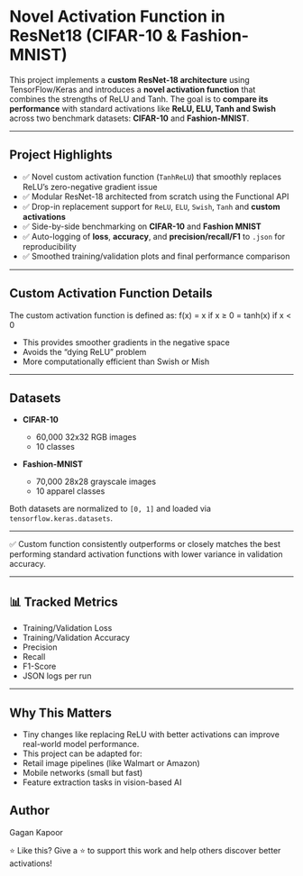 # Novel Activation Function in ResNet18 (CIFAR-10 & Fashion-MNIST)

This project implements a **custom ResNet-18 architecture** using TensorFlow/Keras and introduces a **novel activation function** that combines the strengths of ReLU and Tanh. The goal is to **compare its performance** with standard activations like **ReLU, ELU, Tanh and Swish** across two benchmark datasets: **CIFAR-10** and **Fashion-MNIST**.

---

## Project Highlights

- ✅ Novel custom activation function (`TanhReLU`) that smoothly replaces ReLU’s zero-negative gradient issue
- ✅ Modular ResNet-18 architected from scratch using the Functional API
- ✅ Drop-in replacement support for `ReLU`, `ELU`, `Swish`, `Tanh` and **custom activations**
- ✅ Side-by-side benchmarking on **CIFAR-10** and **Fashion MNIST**
- ✅ Auto-logging of **loss**, **accuracy**, and **precision/recall/F1** to `.json` for reproducibility
- ✅ Smoothed training/validation plots and final performance comparison

---

## Custom Activation Function Details

The custom activation function is defined as:
f(x) = x if x ≥ 0
= tanh(x) if x < 0


- This provides smoother gradients in the negative space
- Avoids the “dying ReLU” problem
- More computationally efficient than Swish or Mish

---

## Datasets

- **CIFAR-10**  
  - 60,000 32x32 RGB images  
  - 10 classes

- **Fashion-MNIST**  
  - 70,000 28x28 grayscale images  
  - 10 apparel classes

Both datasets are normalized to `[0, 1]` and loaded via `tensorflow.keras.datasets`.

---
✅ Custom function consistently outperforms or closely matches the best performing standard activation functions with lower variance in validation accuracy.

---

## 📊 Tracked Metrics

- Training/Validation Loss
- Training/Validation Accuracy
- Precision
- Recall
- F1-Score
- JSON logs per run

---
## Why This Matters
- Tiny changes like replacing ReLU with better activations can improve real-world model performance.
- This project can be adapted for:
- Retail image pipelines (like Walmart or Amazon)
- Mobile networks (small but fast)
- Feature extraction tasks in vision-based AI

## Author
Gagan Kapoor

⭐ Like this?
Give a ⭐️ to support this work and help others discover better activations!
